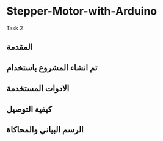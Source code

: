 # Stepper-Motor-with-Arduino
Task 2
 
 
 ## المقدمة
 
 
 
 
 ## تم انشاء المشروع باستخدام 
 
 
 
 
 
 
 ## الادوات المستخدمة
 
 
 
 
 
 ## كيفية التوصيل 
 
 
 
 
 ## الرسم البياني والمحاكاة 
